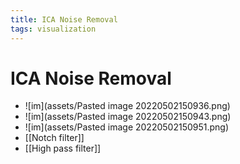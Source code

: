 ```yaml
---
title: ICA Noise Removal
tags: visualization
---
```


# ICA Noise Removal
- ![im](assets/Pasted image 20220502150936.png)
- ![im](assets/Pasted image 20220502150943.png)
- ![im](assets/Pasted image 20220502150951.png)
- [[Notch filter]]
- [[High pass filter]]
















